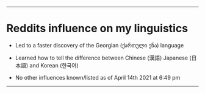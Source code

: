 
***

# Reddits influence on my linguistics

* Led to a faster discovery of the Georgian (ქართული ენა) language

* Learned how to tell the difference between Chinese (漢語) Japanese (日本語) and Korean (한국어)

* No other influences known/listed as of April 14th 2021 at 6:49 pm

***
